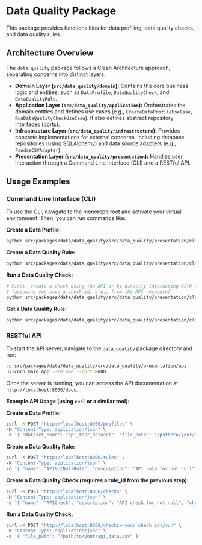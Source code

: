 # Data Quality Package

This package provides functionalities for data profiling, data quality checks, and data quality rules.

## Architecture Overview

The `data_quality` package follows a Clean Architecture approach, separating concerns into distinct layers:

- **Domain Layer (`src/data_quality/domain`):** Contains the core business logic and entities, such as `DataProfile`, `DataQualityCheck`, and `DataQualityRule`.
- **Application Layer (`src/data_quality/application`):** Orchestrates the domain entities and defines use cases (e.g., `CreateDataProfileUseCase`, `RunDataQualityCheckUseCase`). It also defines abstract repository interfaces (ports).
- **Infrastructure Layer (`src/data_quality/infrastructure`):** Provides concrete implementations for external concerns, including database repositories (using SQLAlchemy) and data source adapters (e.g., `PandasCSVAdapter`).
- **Presentation Layer (`src/data_quality/presentation`):** Handles user interaction through a Command Line Interface (CLI) and a RESTful API.

## Usage Examples

### Command Line Interface (CLI)

To use the CLI, navigate to the monorepo root and activate your virtual environment. Then, you can run commands like:

**Create a Data Profile:**

```bash
python src/packages/data/data_quality/src/data_quality/presentation/cli/main.py profile create my_dataset --file-path /path/to/your/data.csv
```

**Create a Data Quality Rule:**

```bash
python src/packages/data/data_quality/src/data_quality/presentation/cli/main.py rule create "NotNullCheck" "my_dataset" --description "Ensures a column is not null" --rule-type NOT_NULL --severity ERROR --column-name my_column --operator IS_NOT_NULL
```

**Run a Data Quality Check:**

```bash
# First, create a check using the API or by directly interacting with the service
# (assuming you have a check_id, e.g., from the API response)
python src/packages/data/data_quality/src/data_quality/presentation/cli/main.py check run <your_check_id> --file-path /path/to/your/data.csv
```

**Get a Data Quality Rule:**

```bash
python src/packages/data/data_quality/src/data_quality/presentation/cli/main.py rule get <your_rule_id>
```

### RESTful API

To start the API server, navigate to the `data_quality` package directory and run:

```bash
cd src/packages/data/data_quality/src/data_quality/presentation/api
uvicorn main:app --reload --port 8000
```

Once the server is running, you can access the API documentation at `http://localhost:8000/docs`.

**Example API Usage (using `curl` or a similar tool):**

**Create a Data Profile:**

```bash
curl -X POST "http://localhost:8000/profiles" \
-H "Content-Type: application/json" \
-d '{ "dataset_name": "api_test_dataset", "file_path": "/path/to/your/api_data.csv" }'
```

**Create a Data Quality Rule:**

```bash
curl -X POST "http://localhost:8000/rules" \
-H "Content-Type: application/json" \
-d '{ "name": "APINotNullRule", "description": "API rule for not null", "rule_type": "NOT_NULL", "severity": "WARNING", "dataset_name": "api_test_dataset", "conditions": [{"column_name": "api_column", "operator": "IS_NOT_NULL"}] }'
```

**Create a Data Quality Check (requires a rule_id from the previous step):**

```bash
curl -X POST "http://localhost:8000/checks" \
-H "Content-Type: application/json" \
-d '{ "name": "APICheck", "description": "API check for not null", "check_type": "COMPLETENESS", "rule_id": "<your_rule_id>", "dataset_name": "api_test_dataset", "column_name": "api_column" }'
```

**Run a Data Quality Check:**

```bash
curl -X POST "http://localhost:8000/checks/<your_check_id>/run" \
-H "Content-Type: application/json" \
-d '{ "file_path": "/path/to/your/api_data.csv" }'
```